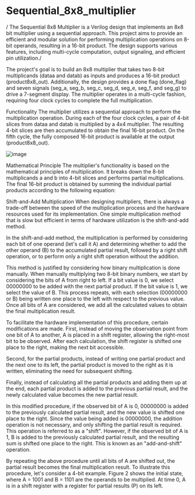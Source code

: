 # Sequential_8x8_multiplier
/ The Sequential 8x8 Multiplier is a Verilog design that implements an 8x8 bit multiplier using a sequential approach. This project aims to provide an efficient and modular solution for performing multiplication operations on 8-bit operands, resulting in a 16-bit product. The design supports various features, including multi-cycle computation, output signaling, and efficient pin utilization./

The project's goal is to build an 8x8 multiplier that takes two 8-bit multiplicands (dataa and datab) as inputs and produces a 16-bit product (product8x8_out). Additionally, the design provides a done flag (done_flag) and seven signals (seg_a, seg_b, seg_c, seg_d, seg_e, seg_f, and seg_g) to drive a 7-segment display. The multiplier operates in a multi-cycle fashion, requiring four clock cycles to complete the full multiplication.


Functionality
The multiplier utilizes a sequential approach to perform the multiplication operation. During each of the four clock cycles, a pair of 4-bit slices from dataa and datab is multiplied by a 4x4 multiplier. The resulting 4-bit slices are then accumulated to obtain the final 16-bit product. On the fifth cycle, the fully composed 16-bit product is available at the output (product8x8_out).

![image](https://github.com/MahmoudSZahran/Sequential_8x8_multiplier/assets/144821514/25c4f42a-e328-444f-a3fb-1e5fd6b57d71)



Mathematical Principle
The multiplier's functionality is based on the mathematical principles of multiplication. It breaks down the 8-bit multiplicands a and b into 4-bit slices and performs partial multiplications. The final 16-bit product is obtained by summing the individual partial products according to the following equation:


Shift-and-Add Multiplication
When designing multipliers, there is always a trade-off between the speed of the multiplication process and the hardware resources used for its implementation. One simple multiplication method that is slow but efficient in terms of hardware utilization is the shift-and-add method.

In the shift-and-add method, the multiplication is performed by considering each bit of one operand (let's call it A) and determining whether to add the other operand (B) to the accumulated partial result, followed by a right shift operation, or to perform only a right shift operation without the addition.      

This method is justified by considering how binary multiplication is done manually. When manually multiplying two 8-bit binary numbers, we start by considering the bits of A from right to left. If a bit value is 0, we select 00000000 to be added with the next partial product. If the bit value is 1, we select the value of B. This process repeats, with each selection (00000000 or B) being written one place to the left with respect to the previous value. Once all bits of A are considered, we add all the calculated values to obtain the final multiplication result.

To facilitate the hardware implementation of this procedure, certain modifications are made. First, instead of moving the observation point from one bit of A to another, A is placed in a shift register, allowing the right-most bit to be observed. After each calculation, the shift register is shifted one place to the right, making the next bit accessible.

Second, for the partial products, instead of writing one partial product and the next one to its left, the partial product is moved to the right as it is written, eliminating the need for subsequent shifting.

Finally, instead of calculating all the partial products and adding them up at the end, each partial product is added to the previous partial result, and the newly calculated value becomes the new partial result.

In this modified procedure, if the observed bit of A is 0, 00000000 is added to the previously calculated partial result, and the new value is shifted one place to the right. Since the value being added is 00000000, the addition operation is not necessary, and only shifting the partial result is required. This operation is referred to as a "shift". However, if the observed bit of A is 1, B is added to the previously calculated partial result, and the resulting sum is shifted one place to the right. This is known as an "add-and-shift" operation.

By repeating the above procedure until all bits of A are shifted out, the partial result becomes the final multiplication result. To illustrate this procedure, let's consider a 4-bit example. Figure 2 shows the initial state, where A = 1001 and B = 1101 are the operands to be multiplied. At time 0, A is in a shift register with a register for partial results (P) on its left.
